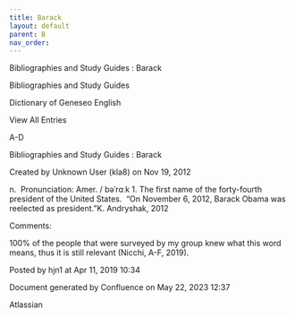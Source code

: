 ```yaml
---
title: Barack
layout: default
parent: B
nav_order:
---
```


Bibliographies and Study Guides : Barack

Bibliographies and Study Guides

Dictionary of Geneseo English

View All Entries

A-D

Bibliographies and Study Guides : Barack

Created by  Unknown User (kla8) on Nov 19, 2012

n.  Pronunciation: Amer. / bəˈrɑːk 1. The first name of the forty-fourth president of the United States.  “On November 6, 2012, Barack Obama was reelected as president.”K. Andryshak, 2012

Comments:

100% of the people that were surveyed by my group knew what this word means, thus it is still relevant (Nicchi, A-F, 2019). 

Posted by hjn1 at Apr 11, 2019 10:34

Document generated by Confluence on May 22, 2023 12:37

Atlassian

